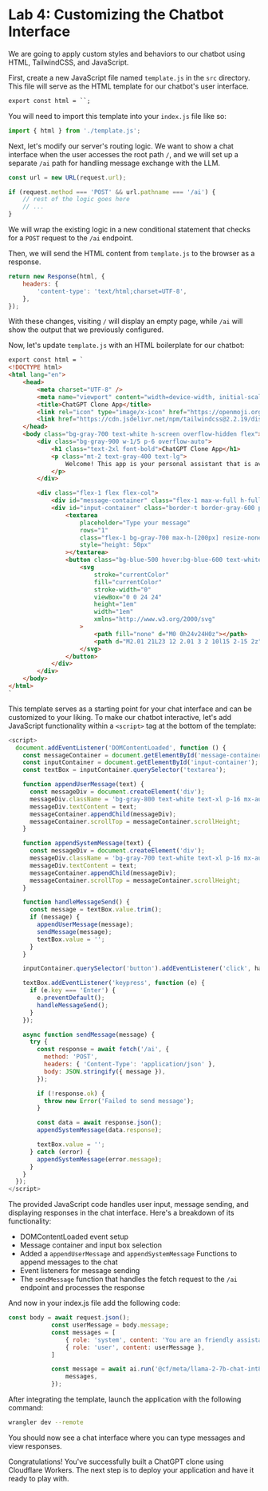 # Lab 4: Customizing the Chatbot Interface

We are going to apply custom styles and behaviors to our chatbot using HTML, TailwindCSS, and JavaScript.

First, create a new JavaScript file named `template.js` in the `src` directory. This file will serve as the HTML template for our chatbot's user interface.

```html
export const html = ``;
```

You will need to import this template into your `index.js` file like so:

```js
import { html } from './template.js';
```
Next, let's modify our server's routing logic. We want to show a chat interface when the user accesses the root path `/`, and we will set up a separate `/ai` path for handling message exchange with the LLM.

```js
const url = new URL(request.url);

if (request.method === 'POST' && url.pathname === '/ai') {
	// rest of the logic goes here
	// ...
}
```
We will wrap the existing logic in a new conditional statement that checks for a `POST` request to the `/ai` endpoint.

Then, we will send the HTML content from `template.js` to the browser as a response.

```js
return new Response(html, {
	headers: {
		'content-type': 'text/html;charset=UTF-8',
	},
});
```

With these changes, visiting `/` will display an empty page, while `/ai` will show the output that we previously configured.

Now, let's update `template.js` with an HTML boilerplate for our chatbot:

```html
export const html = `
<!DOCTYPE html>
<html lang="en">
	<head>
		<meta charset="UTF-8" />
		<meta name="viewport" content="width=device-width, initial-scale=1.0" />
		<title>ChatGPT Clone App</title>
		<link rel="icon" type="image/x-icon" href="https://openmoji.org/data/color/svg/1F913.svg" />
		<link href="https://cdn.jsdelivr.net/npm/tailwindcss@2.2.19/dist/tailwind.min.css" rel="stylesheet" />
	</head>
	<body class="bg-gray-700 text-white h-screen overflow-hidden flex">
		<div class="bg-gray-900 w-1/5 p-6 overflow-auto">
			<h1 class="text-2xl font-bold">ChatGPT Clone App</h1>
			<p class="mt-2 text-gray-400 text-lg">
				Welcome! This app is your personal assistant that is available 24/7 to help with your questions.
			</p>
		</div>

		<div class="flex-1 flex flex-col">
			<div id="message-container" class="flex-1 max-w-full h-full overflow-y-auto"></div>
			<div id="input-container" class="border-t border-gray-600 p-4 flex">
				<textarea
					placeholder="Type your message"
					rows="1"
					class="flex-1 bg-gray-700 max-h-[200px] resize-none rounded p-2 text-white border-none focus:ring-2 text-lg focus:ring-blue-500 outline-none"
					style="height: 50px"
				></textarea>
				<button class="bg-blue-500 hover:bg-blue-600 text-white rounded px-4 ml-4">
					<svg
						stroke="currentColor"
						fill="currentColor"
						stroke-width="0"
						viewBox="0 0 24 24"
						height="1em"
						width="1em"
						xmlns="http://www.w3.org/2000/svg"
					>
						<path fill="none" d="M0 0h24v24H0z"></path>
						<path d="M2.01 21L23 12 2.01 3 2 10l15 2-15 2z"></path>
					</svg>
				</button>
			</div>
		</div>
	</body>
</html>
`
```

This template serves as a starting point for your chat interface and can be customized to your liking. To make our chatbot interactive, let's add JavaScript functionality within a `<script>` tag at the bottom of the template:

```js
<script>
  document.addEventListener('DOMContentLoaded', function () {
    const messageContainer = document.getElementById('message-container');
    const inputContainer = document.getElementById('input-container');
    const textBox = inputContainer.querySelector('textarea');

    function appendUserMessage(text) {
      const messageDiv = document.createElement('div');
      messageDiv.className = 'bg-gray-800 text-white text-xl p-16 mx-auto';
      messageDiv.textContent = text;
      messageContainer.appendChild(messageDiv);
      messageContainer.scrollTop = messageContainer.scrollHeight;
    }

    function appendSystemMessage(text) {
      const messageDiv = document.createElement('div');
      messageDiv.className = 'bg-gray-700 text-white text-xl p-16 mx-auto';
      messageDiv.textContent = text;
      messageContainer.appendChild(messageDiv);
      messageContainer.scrollTop = messageContainer.scrollHeight;
    }

    function handleMessageSend() {
      const message = textBox.value.trim();
      if (message) {
        appendUserMessage(message);
        sendMessage(message);
        textBox.value = '';
      }
    }

    inputContainer.querySelector('button').addEventListener('click', handleMessageSend);

    textBox.addEventListener('keypress', function (e) {
      if (e.key === 'Enter') {
        e.preventDefault();
        handleMessageSend();
      }
    });

    async function sendMessage(message) {
      try {
        const response = await fetch('/ai', {
          method: 'POST',
          headers: { 'Content-Type': 'application/json' },
          body: JSON.stringify({ message }),
        });

        if (!response.ok) {
          throw new Error('Failed to send message');
        }

        const data = await response.json();
        appendSystemMessage(data.response);

        textBox.value = '';
      } catch (error) {
        appendSystemMessage(error.message);
      }
    }
  });
</script>
```

The provided JavaScript code handles user input, message sending, and displaying responses in the chat interface. Here's a breakdown of its functionality:

- DOMContentLoaded event setup
- Message container and input box selection
- Added a `appendUserMessage` and `appendSystemMessage` Functions to append messages to the chat
- Event listeners for message sending
- The `sendMessage` function that handles the fetch request to the `/ai` endpoint and processes the response

And now in your index.js file add the following code:

```js
const body = await request.json();
			const userMessage = body.message;
			const messages = [
				{ role: 'system', content: 'You are an friendly assistant.' },
				{ role: 'user', content: userMessage },
			]

			const message = await ai.run('@cf/meta/llama-2-7b-chat-int8', {
				messages,
			});
```

After integrating the template, launch the application with the following command:

```sh
wrangler dev --remote
```
You should now see a chat interface where you can type messages and view responses.

Congratulations! You've successfully built a ChatGPT clone using Cloudflare Workers. The next step is to deploy your application and have it ready to play with.

